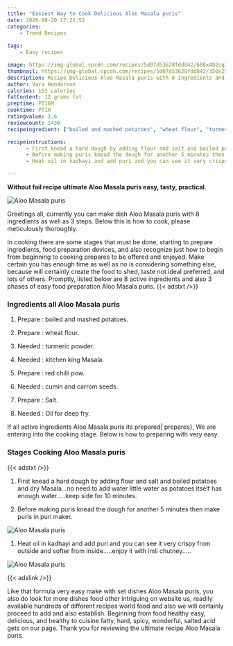 ```yaml
---
title: "Easiest Way to Cook Delicious Aloo Masala puris"
date: 2020-08-20 17:22:52
categories:
    - Trend Recipes
    
tags:
    - Easy recipes

image: https://img-global.cpcdn.com/recipes/5d07d53628fdd842/680x482cq70/aloo-masala-puris-recipe-main-photo.jpg
thumbnail: https://img-global.cpcdn.com/recipes/5d07d53628fdd842/350x250cq70/aloo-masala-puris-recipe-main-photo.jpg
description: Recipe Delicious Aloo Masala puris with 8 ingredients and 3 stages of easy cooking.
author: Vera Henderson
calories: 153 calories
fatContent: 12 grams fat
preptime: PT16M
cooktime: PT1H
ratingvalue: 3.6
reviewcount: 1430
recipeingredient: ["boiled and mashed potatoes", "wheat flour", "turmeric powder", "kitchen king Masala", "red chilli pow", "cumin and carrom seeds", "Salt", "Oil for deep fry"]

recipeinstructions: 
      - First knead a hard dough by adding flour and salt and boiled potatoes and dry Masalano need to add water little water as potatoes itself has enough waterkeep side for 10 minutes 
      - Before making puris knead the dough for another 5 minutes then make puris in puri maker 
      - Heat oil in kadhayi and add puri and you can see it very crispy from outside and softer from insideenjoy it with imli chutney

---
```




**Without fail recipe ultimate Aloo Masala puris easy, tasty, practical**. 


![Aloo Masala puris](https://img-global.cpcdn.com/recipes/5d07d53628fdd842/680x482cq70/aloo-masala-puris-recipe-main-photo.jpg "Aloo Masala puris")




Greetings all, currently you can make dish Aloo Masala puris with 8 ingredients as well as 3 steps. Below this is how to cook, please meticulously thoroughly.

In cooking there are some stages that must be done, starting to prepare ingredients, food preparation devices, and also recognize just how to begin from beginning to cooking prepares to be offered and enjoyed. Make certain you has enough time as well as no is considering something else, because will certainly create the food to shed, taste not ideal preferred, and lots of others. Promptly, listed below are 8 active ingredients and also 3 phases of easy food preparation Aloo Masala puris.
{{< adstxt />}}

### Ingredients all Aloo Masala puris


1. Prepare  : boiled and mashed potatoes.

1. Prepare  : wheat flour.

1. Needed  : turmeric powder.

1. Needed  : kitchen king Masala.

1. Prepare  : red chilli pow.

1. Needed  : cumin and carrom seeds.

1. Prepare  : Salt.

1. Needed  : Oil for deep fry.



If all active ingredients Aloo Masala puris its prepared| prepares}, We are entering into the cooking stage. Below is how to preparing with very easy.

### Stages Cooking Aloo Masala puris

{{< adstxt />}}


1. First knead a hard dough by adding flour and salt and boiled potatoes and dry Masala...no need to add water little water as potatoes itself has enough water.....keep side for 10 minutes.



1. Before making puris knead the dough for another 5 minutes then make puris in puri maker.



![Aloo Masala puris](https://img-global.cpcdn.com/steps/57b886bfeed0bf12/160x128cq70/aloo-masala-puris-recipe-step-2-photo.jpg" "Aloo Masala puris")



1. Heat oil in kadhayi and add puri and you can see it very crispy from outside and softer from inside.....enjoy it with imli chutney.....



![Aloo Masala puris](https://img-global.cpcdn.com/steps/9a7a036c48a34b35/160x128cq70/aloo-masala-puris-recipe-step-3-photo.jpg" "Aloo Masala puris")





{{< adslink />}}

Like that formula very easy make with set dishes Aloo Masala puris, you also do look for more dishes food other intriguing on website us, readily available hundreds of different recipes world food and also we will certainly proceed to add and also establish. Beginning from food healthy easy, delicious, and healthy to cuisine fatty, hard, spicy, wonderful, salted acid gets on our page. Thank you for reviewing the ultimate recipe Aloo Masala puris.
